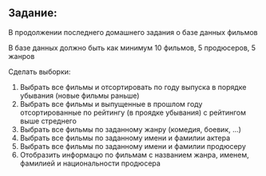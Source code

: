 ## Задание:
В продолжении последнего домашнего задания о базе данных фильмов

В базе данных должно быть как минимум 10 фильмов, 5 продюсеров, 5 жанров

Сделать выборки:
1. Выбрать все фильмы и отсортировать по году выпуска в порядке убывания (новые фильмы раньше)
2. Выбрать все фильмы и выпущенные в прошлом году отсортированные по рейтингу (в проядке убывания) с рейтингом выше стреднего
3. Выбрать все фильмы по заданному жанру (комедия, боевик, ...)
4. Выбрать все фильмы по заданному имени и фамилии актера
5. Выбрать все фильмы по заданному имени и фамилии продюсеру
6. Отобразить информацю по фильмам с названием жанра, именем, фамилией и национальности продюсера
